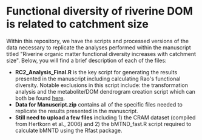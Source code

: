 # Functional diversity of riverine DOM is related to catchment size
Within this repository, we have the scripts and processed versions of the data necessary to replicate the analyses performed within the manuscript titled "Riverine organic matter functional diversity increases with catchment size". Below, you will find a brief description of each of the files:
- <b>RC2_Analysis_Final.R</b> is the key script for generating the results presented in the manuscript including calculating Rao's functional diversity. Notable exclusions in this script include: the transformation analysis and the metabolite/DOM dendrogram creation script which can both be found <a href="https://github.com/danczakre/Meta-Metabolome_Ecology">here</a>.
- <b>Data for Manuscript.zip</b> contains all of the specific files needed to replicate the results presented in the manuscript.
- <b>Still need to upload a few files</b> including 1) the CRAM dataset (compiled from Hertkorn et al., 2006) and 2) the bMTND_fast.R script required to calculate bMNTD using the Rfast package.
